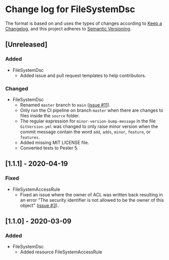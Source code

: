 # Change log for FileSystemDsc

The format is based on and uses the types of changes according to [Keep a Changelog](https://keepachangelog.com/en/1.0.0/),
and this project adheres to [Semantic Versioning](https://semver.org/spec/v2.0.0.html).

## [Unreleased]

### Added

- FileSystemDsc
  - Added issue and pull request templates to help contributors.

### Changed

- FileSystemDsc
  - Renamed `master` branch to `main` ([issue #11](https://github.com/dsccommunity/FileSystemDsc/issues/11)).
  - Only run the CI pipeline on branch `master` when there are changes to
    files inside the `source` folder.
  - The regular expression for `minor-version-bump-message` in the file
    `GitVersion.yml` was changed to only raise minor version when the
    commit message contain the word `add`, `adds`, `minor`, `feature`,
    or `features`.
  - Added missing MIT LICENSE file.
  - Converted tests to Pester 5.

## [1.1.1] - 2020-04-19

### Fixed

- FileSystemAccessRule
  - Fixed an issue where the owner of ACL was written back resulting in an
    error "The security identifier is not allowed to be the owner of this
    object" ([issue #3](https://github.com/dsccommunity/FileSystemDsc/issues/3)).

## [1.1.0] - 2020-03-09

### Added

- FileSystemDsc
  - Added resource FileSystemAccessRule
